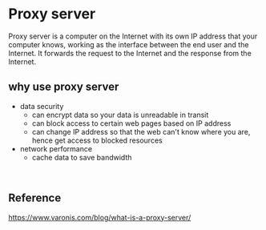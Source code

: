 # Proxy server
Proxy server is a computer on the Internet with its own IP address that your computer knows, working as the interface between the end user and the Internet. It forwards the request to the Internet and the response from the Internet.
<br/>

## why use proxy server
* data security
    - can encrypt data so your data is unreadable in transit
    - can block access to certain web pages based on IP address
    - can change IP address so that the web can't know where you are, hence get access to blocked resources
* network performance
    - cache data to save bandwidth 
<br/>

## Reference
https://www.varonis.com/blog/what-is-a-proxy-server/
